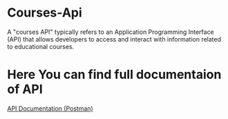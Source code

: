 # Courses-Api
A "courses API" typically refers to an Application Programming Interface (API) that allows developers to access and interact with information related to educational courses.

# Here You can find full documentaion of API
[API Documentation (Postman)](https://documenter.getpostman.com/view/29594859/2s9YC8vWX2)
